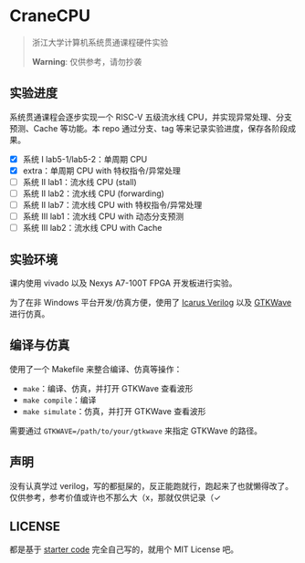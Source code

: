 # CraneCPU

> 浙江大学计算机系统贯通课程硬件实验
>
> **Warning**: 仅供参考，请勿抄袭

## 实验进度

系统贯通课程会逐步实现一个 RISC-V 五级流水线 CPU，并实现异常处理、分支预测、Cache 等功能。本 repo 通过分支、tag 等来记录实验进度，保存各阶段成果。

- [x] 系统 Ⅰ lab5-1/lab5-2：单周期 CPU
- [x] extra：单周期 CPU with 特权指令/异常处理
- [ ] 系统 Ⅱ lab1：流水线 CPU (stall)
- [ ] 系统 Ⅱ lab2：流水线 CPU (forwarding)
- [ ] 系统 Ⅱ lab7：流水线 CPU with 特权指令/异常处理
- [ ] 系统 Ⅲ lab1：流水线 CPU with 动态分支预测
- [ ] 系统 Ⅲ lab2：流水线 CPU with Cache

## 实验环境

课内使用 vivado 以及 Nexys A7-100T FPGA 开发板进行实验。

为了在非 Windows 平台开发/仿真方便，使用了 [Icarus Verilog](https://github.com/steveicarus/iverilog) 以及 [GTKWave](https://github.com/gtkwave/gtkwave/) 进行仿真。

## 编译与仿真

使用了一个 Makefile 来整合编译、仿真等操作：

- `make`：编译、仿真，并打开 GTKWave 查看波形
- `make compile`：编译
- `make simulate`：仿真，并打开 GTKWave 查看波形

需要通过 `GTKWAVE=/path/to/your/gtkwave` 来指定 GTKWave 的路径。

## 声明

没有认真学过 verilog，写的都挺屎的，反正能跑就行，跑起来了也就懒得改了。仅供参考，参考价值或许也不那么大（x，那就仅供记录（✓

## LICENSE

都是基于 [starter code](https://github.com/TonyCrane/CraneCPU/commit/08b1c5129c9c933bebcf9a755afddb13f8b7d679) 完全自己写的，就用个 MIT License 吧。